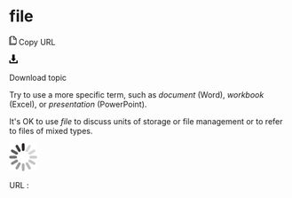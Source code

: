 # file

![Copy URL](media/file/Copy.png)
Copy URL

![Download](media/file/Download.png)

Download topic

Try to use a more specific term, such as *document* (Word), *workbook* (Excel), or *presentation* (PowerPoint). 

It's OK to use *file* to discuss units of storage or file management or to refer to files of mixed types. 

![In progress](media/file/activity-large.gif)

URL :
